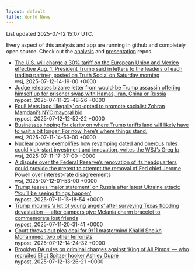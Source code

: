 ```yaml
---
layout: default
title: World News
---
```


<div markdown="0">
<div class="byline small text-muted">List updated <span class="datetime">2025-07-12 15:07 UTC</span>.</div>

<p>Every aspect of this analysis and app are running in github and completely open source. Check out the <a href="https://github.com/Castro-Media/Analysis">analysis</a> and <a href="https://github.com/Castro-Media/TopStoryReview.com">presentation</a> repos.</p>
<ul>
<li><a href='https://www.wsj.com/economy/trade/trump-threatens-30-tariffs-on-eu-mexico-c48ce36f'>The U.S. will charge a 30% tariff on the European Union and Mexico effective Aug. 1, President Trump said in letters to the leaders of each trading partner, posted on Truth Social on Saturday morning</a><div class='byline small text-muted'>wsj, <span class="datetime">2025-07-12-14-19-00 +0000</span></div></li>
<li><a href='https://nypost.com/2025/07/11/us-news/judge-releases-letter-from-would-be-trump-assassin-offering-himself-up-for-prisoner-swap-with-hamas/'>Judge releases bizarre letter from would-be Trump assassin offering himself up for prisoner swap with Hamas, Iran, China or Russia</a><div class='byline small text-muted'>nypost, <span class="datetime">2025-07-11-23-48-26 +0000</span></div></li>
<li><a href='https://nypost.com/2025/07/12/us-news/foul-mets-logo-illegally-co-opted-to-boost-zohran-mamdani/'>Foul! Mets logo &#8216;illegally&#8217; co-opted to promote socialist Zohran Mamdani&#8217;s NYC mayoral bid</a><div class='byline small text-muted'>nypost, <span class="datetime">2025-07-12-12-52-22 +0000</span></div></li>
<li><a href='https://www.wsj.com/economy/trade/trump-tariffs-countries-goods-explained-b9878e1a'>Businesses hoping for clarity on where Trump tariffs land will likely have to wait a bit longer. For now, here&#8217;s where things stand.</a><div class='byline small text-muted'>wsj, <span class="datetime">2025-07-11-14-53-00 +0000</span></div></li>
<li><a href='https://www.wsj.com/economy/trumps-unsung-economic-booster-deregulation-e46bce0b'>Nuclear power exemplifies how revamping dated and onerous rules could kick-start investment and innovation, writes the WSJ&#8217;s Greg Ip</a><div class='byline small text-muted'>wsj, <span class="datetime">2025-07-11-17-37-00 +0000</span></div></li>
<li><a href='https://www.wsj.com/economy/central-banking/jerome-powell-fed-renovations-trump-fb9793df'>A dispute over the Federal Reserve&#8217;s renovation of its headquarters could provide the pretext to attempt the removal of Fed chief Jerome Powell over interest-rate disagreements</a><div class='byline small text-muted'>wsj, <span class="datetime">2025-07-12-01-53-00 +0000</span></div></li>
<li><a href='https://nypost.com/2025/07/11/us-news/trump-teases-major-statement-on-russia-after-latest-ukraine-attack-youll-be-seeing-things-happen/'>Trump teases &#8216;major statement&#8217; on Russia after latest Ukraine attack: &#8216;You&#8217;ll be seeing things happen&#8217;</a><div class='byline small text-muted'>nypost, <span class="datetime">2025-07-11-15-18-54 +0000</span></div></li>
<li><a href='https://nypost.com/2025/07/11/us-news/texas-flooding-donald-trump-melania-visit-victims-rescuers/'>Trump mourns &#8216;a lot of young angels&#8217; after surveying Texas flooding devastation &#8212; after campers give Melania charm bracelet to commemorate lost friends</a><div class='byline small text-muted'>nypost, <span class="datetime">2025-07-11-20-31-41 +0000</span></div></li>
<li><a href='https://nypost.com/2025/07/12/us-news/court-throws-out-plea-deal-for-9-11-mastermind-khalid-sheikh-mohammed-two-other-terrorists/'>Court throws out plea deal for 9/11 mastermind Khalid Sheikh Mohammed, two other terrorists</a><div class='byline small text-muted'>nypost, <span class="datetime">2025-07-12-14-24-32 +0000</span></div></li>
<li><a href='https://nypost.com/2025/07/12/us-news/king-of-all-pimps-who-recruited-then-ny-gov-eliot-spitzer-hooker-ashley-dupre-cleared-in-spat-with-youtuber/'>Brooklyn DA rules on criminal charges against &#8216;King of All Pimps&#8217; &#8212; who recruited Eliot Spitzer hooker Ashley Dupr&#233;</a><div class='byline small text-muted'>nypost, <span class="datetime">2025-07-12-13-26-21 +0000</span></div></li>
</ul>
</div>
